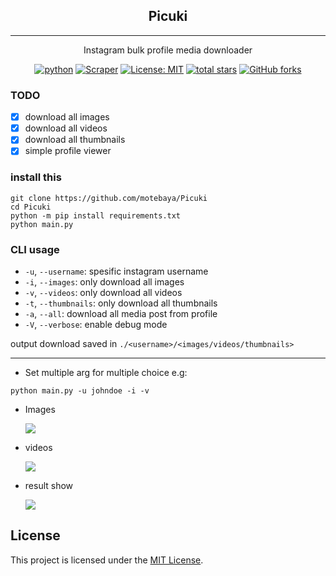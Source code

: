 <div align="center">
    <h2>Picuki</h2>

------ 
Instagram bulk profile media downloader 

[![python](https://img.shields.io/badge/python-3.10.6-blue?logo=python&logoColor=yellow)](https://www.python.org/downloads/release/python-3100/)
[![Scraper](https://img.shields.io/badge/page-scrapper-blue?logo=strapi&logoColor=blue)](https://example.com)
[![License: MIT](https://img.shields.io/badge/License-MIT-red.svg?logo=github)](https://opensource.org/licenses/MIT)
[![total stars](https://img.shields.io/github/stars/motebaya/Picuki.svg?style=social)](https://github.com/motebaya/Picuki/stargazers)
[![GitHub forks](https://img.shields.io/github/forks/motebaya/Picuki.svg?style=social)](https://github.com/motebaya/Picuki/network/members)

</div>

### TODO
 - [x] download all images
 - [x] download all videos
 - [x] download all thumbnails
 - [x] simple profile viewer 

### install this
```
git clone https://github.com/motebaya/Picuki
cd Picuki
python -m pip install requirements.txt
python main.py
```

### CLI usage
 - `-u`, `--username`: spesific instagram username
 - `-i`, `--images`: only download all images
 - `-v`, `--videos`: only download all videos
 - `-t`, `--thumbnails`: only download all thumbnails
 - `-a`, `--all`: download all media post from profile
 - `-V`, `--verbose`: enable debug mode

  output download saved in `./<username>/<images/videos/thumbnails>`

 ----
 + Set multiple arg for multiple choice e.g:
 ```
 python main.py -u johndoe -i -v 
 ````

- Images

    ![](src/image-downloading.png)

- videos

     ![](src/video-downloading.png)

- result show

    ![](src/result-show.png)

## License

This project is licensed under the [MIT License](LICENSE).

